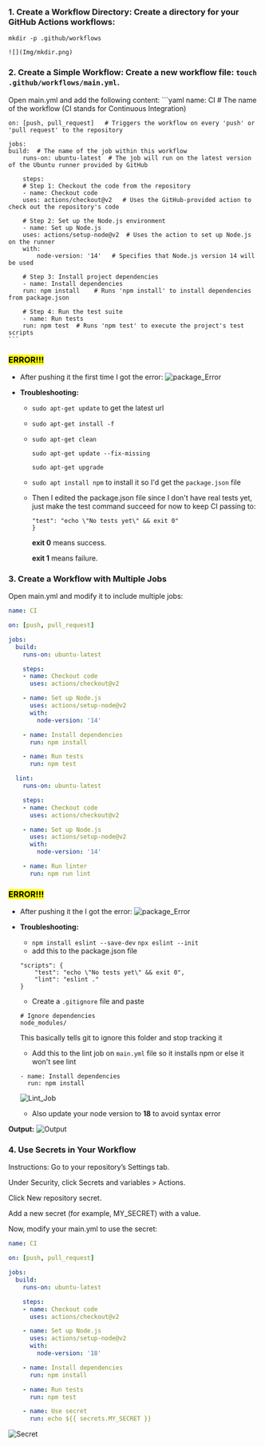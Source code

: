 ### 1. **Create a Workflow Directory:** Create a directory for your GitHub Actions workflows:
`mkdir -p .github/workflows`

    ![](Img/mkdir.png)

### 2. **Create a Simple Workflow:** Create a new workflow file: `touch .github/workflows/main.yml`.
Open main.yml and add the following content:
    ```yaml
    name: CI   # The name of the workflow (CI stands for Continuous Integration)


    on: [push, pull_request]   # Triggers the workflow on every 'push' or 'pull request' to the repository

    jobs:
    build:  # The name of the job within this workflow
        runs-on: ubuntu-latest  # The job will run on the latest version of the Ubuntu runner provided by GitHub

        steps:
        # Step 1: Checkout the code from the repository
        - name: Checkout code
        uses: actions/checkout@v2   # Uses the GitHub-provided action to check out the repository's code

        # Step 2: Set up the Node.js environment
        - name: Set up Node.js
        uses: actions/setup-node@v2  # Uses the action to set up Node.js on the runner
        with:
            node-version: '14'   # Specifies that Node.js version 14 will be used

        # Step 3: Install project dependencies
        - name: Install dependencies
        run: npm install    # Runs 'npm install' to install dependencies from package.json

        # Step 4: Run the test suite
        - name: Run tests
        run: npm test  # Runs 'npm test' to execute the project's test scripts
    ```

### <mark>ERROR!!!</mark>
* After pushing it the first time I got the error: ![package_Error](Img/ERROR%201.png)

- **Troubleshooting:**
    * `sudo apt-get update` to get the latest url
    * `sudo apt-get install -f`

    *   `sudo apt-get clean`

        `sudo apt-get update --fix-missing`

        `sudo apt-get upgrade`
 
    * `sudo apt install npm` to install it so I'd get the `package.json` file
    * Then I edited the package.json file since I don't have real tests yet, just make the test command succeed for now to keep CI passing to:
        ```"scripts": {
        "test": "echo \"No tests yet\" && exit 0"
        }
        ```
        **exit 0** means success.

        **exit 1** means failure.

### **3. Create a Workflow with Multiple Jobs**
Open main.yml and modify it to include multiple jobs:

```yml
name: CI

on: [push, pull_request]

jobs:
  build:
    runs-on: ubuntu-latest

    steps:
    - name: Checkout code
      uses: actions/checkout@v2

    - name: Set up Node.js
      uses: actions/setup-node@v2
      with:
        node-version: '14'

    - name: Install dependencies
      run: npm install

    - name: Run tests
      run: npm test

  lint:
    runs-on: ubuntu-latest

    steps:
    - name: Checkout code
      uses: actions/checkout@v2

    - name: Set up Node.js
      uses: actions/setup-node@v2
      with:
        node-version: '14'

    - name: Run linter
      run: npm run lint
```

### <mark>ERROR!!!</mark>
* After pushing it the I got the error: ![package_Error](Img/Lint%20error.png)
- **Troubleshooting:**
    * `npm install eslint --save-dev`
    `npx eslint --init`
    * add this to the package.json file
    ```
    "scripts": {
        "test": "echo \"No tests yet\" && exit 0",
        "lint": "eslint ."
    }
    ```
    * Create a `.gitignore` file and paste 
    ```
    # Ignore dependencies
    node_modules/
    ```
    This basically tells git to ignore this folder and stop tracking it

    * Add this to the lint job on `main.yml` file so it installs npm or else it won't see lint
    ```
    - name: Install dependencies
      run: npm install
    ```
    ![Lint_Job](img/lint%20job.png)
    * Also update your node version to **18** to avoid syntax error
    
**Output:**
![Output](Img/Output1.png)


### 4. Use Secrets in Your Workflow
Instructions:
Go to your repository’s Settings tab.

Under Security, click Secrets and variables > Actions.

Click New repository secret.

Add a new secret (for example, MY_SECRET) with a value.

Now, modify your main.yml to use the secret:

```yaml
name: CI

on: [push, pull_request]

jobs:
  build:
    runs-on: ubuntu-latest

    steps:
    - name: Checkout code
      uses: actions/checkout@v2

    - name: Set up Node.js
      uses: actions/setup-node@v2
      with:
        node-version: '18'

    - name: Install dependencies
      run: npm install

    - name: Run tests
      run: npm test

    - name: Use secret
      run: echo ${{ secrets.MY_SECRET }}
```

![Secret](Img/secret.png)